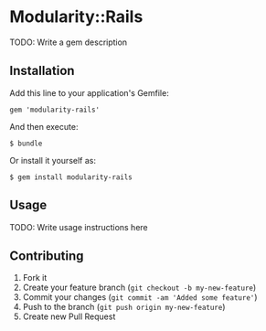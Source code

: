 # Modularity::Rails

TODO: Write a gem description

## Installation

Add this line to your application's Gemfile:

    gem 'modularity-rails'

And then execute:

    $ bundle

Or install it yourself as:

    $ gem install modularity-rails

## Usage

TODO: Write usage instructions here

## Contributing

1. Fork it
2. Create your feature branch (`git checkout -b my-new-feature`)
3. Commit your changes (`git commit -am 'Added some feature'`)
4. Push to the branch (`git push origin my-new-feature`)
5. Create new Pull Request
